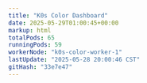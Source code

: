 ```yaml
---
title: "K0s Color Dashboard"
date: 2025-05-29T01:00:45+00:00
markup: html
totalPods: 65
runningPods: 59
workerNode: "k0s-color-worker-1"
lastUpdate: "2025-05-28 20:00:46 CST"
gitHash: "33e7e47"
---
```


<!-- This content is dynamically updated by the CronJob -->
<!-- The dashboard UI is rendered by Hugo templates and CSS/JS files -->
